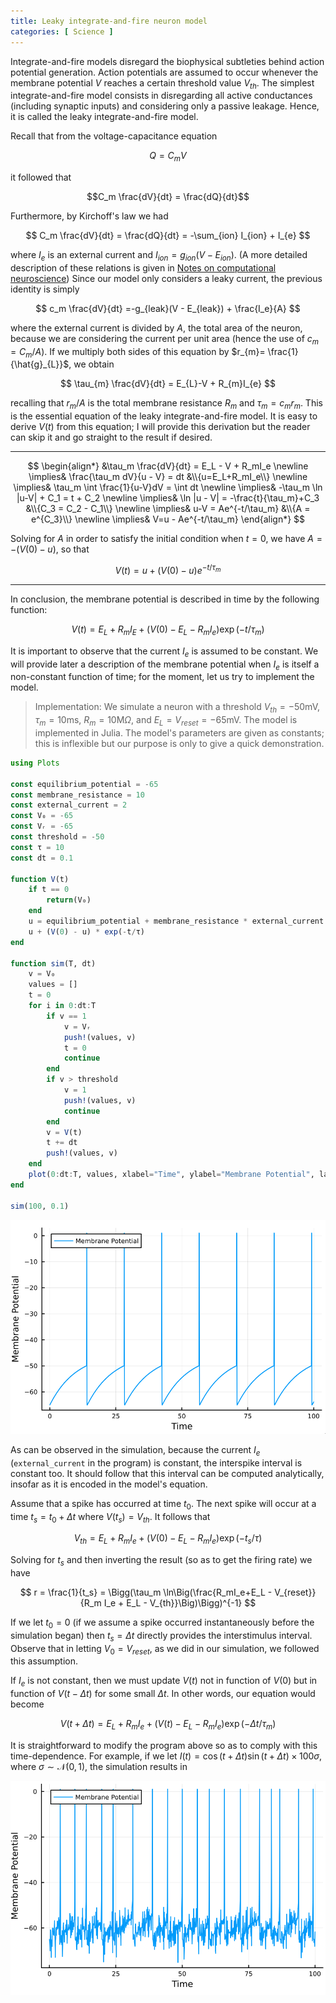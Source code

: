 ```yaml
---
title: Leaky integrate-and-fire neuron model 
categories: [ Science ]
---
```


Integrate-and-fire models disregard the biophysical subtleties behind action
potential generation. Action potentials are assumed to occur whenever the
membrane potential $V$ reaches a certain threshold value $V_{th}$. The simplest
integrate-and-fire model consists in disregarding all active conductances
(including synaptic inputs) and considering only a passive leakage. Hence, it is
called the leaky integrate-and-fire model.

Recall that from the voltage-capacitance equation 

$$
Q = C_m V
$$

it followed that

$$C_m \frac{dV}{dt} = \frac{dQ}{dt}$$

Furthermore, by Kirchoff's law we had 

$$
C_m \frac{dV}{dt} = \frac{dQ}{dt} = -\sum_{ion} I_{ion} + I_{e}
$$

where $I_e$ is an external current and $I_{ion} = g_{ion}(V - E_{ion})$. (A more
detailed description of these relations is given in [Notes on computational
neuroscience](https://slopezpereyra.github.io/2023-03-26-CompNeuro/)) Since our model only considers a leaky current, the previous identity is simply

$$
c_m \frac{dV}{dt} =-g_{leak}(V - E_{leak}) + \frac{I_e}{A}
$$

where the external current is divided by $A$, the total area of the neuron,
because we are considering the current per unit area (hence the use of $c_m =
C_m/A$). If we multiply both sides of this equation by $r_{m}=
\frac{1}{\hat{g}_{L}}$, we obtain

$$ \tau_{m} \frac{dV}{dt} = E_{L}-V + R_{m}I_{e} $$

recalling that $r_{m}/A$ is the total membrane resistance $R_{m}$ and $\tau_{m}=
c_{m} r_{m}$. This is the essential equation of the leaky integrate-and-fire
model. It is easy to derive $V(t)$ from this equation; I will provide this
derivation but the reader can skip it and go straight to the result if desired. 

--- 

$$
\begin{align*}
    &\tau_m \frac{dV}{dt} = E_L - V + R_mI_e \newline
    \implies& \frac{\tau_m dV}{u - V} = dt &\\{u=E_L+R_mI_e\\} \newline 
    \implies& \tau_m \int \frac{1}{u-V}dV = \int dt \newline 
    \implies& -\tau_m \ln |u-V| + C_1 = t + C_2 \newline 
    \implies& \ln |u - V| = -\frac{t}{\tau_m}+C_3 &\\{C_3 = C_2 - C_1\\} \newline 
    \implies& u-V = Ae^{-t/\tau_m} &\\{A = e^{C_3}\\} \newline 
    \implies& V=u - Ae^{-t/\tau_m}
\end{align*}
$$

Solving for $A$ in order to satisfy the initial condition when $t = 0$, we have $A = -(V(0) - u)$, so that

$$ 
V(t) = u + (V(0) - u)e^{-t/\tau_m}
$$

---

In conclusion, the membrane potential is described in time by the following
function:

$$ V(t) = E_L +R_{m}I_{E}+ (V(0) - E_{L} - R_{m}I_{e})\exp(-t/\tau_{m}) $$


It is important to observe that the current $I_{e}$ is assumed to be constant.
We will provide later a description of the membrane potential when $I_e$ is itself a
non-constant function of time; for the moment, let us try to implement the
model. 

> Implementation: We simulate a neuron with a threshold $V_{th} = -50$mV,
> $\tau_m = 10$ms, $R_m = 10\text{M}\Omega$, and $E_L = V_{reset} = - 65$mV. The
> model is implemented in Julia. The model's parameters are given as constants;
> this is inflexible but our purpose is only to give a quick demonstration.

```julia
using Plots 

const equilibrium_potential = -65
const membrane_resistance = 10
const external_current = 2
const V₀ = -65
const Vᵣ = -65 
const threshold = -50
const τ = 10
const dt = 0.1

function V(t)
    if t == 0
        return(V₀)
    end
    u = equilibrium_potential + membrane_resistance * external_current
    u + (V(0) - u) * exp(-t/τ)
end

function sim(T, dt)
    v = V₀
    values = []
    t = 0
    for i in 0:dt:T
        if v == 1 
            v = Vᵣ  
            push!(values, v)
            t = 0
            continue
        end
        if v > threshold 
            v = 1 
            push!(values, v)
            continue
        end
        v = V(t) 
        t += dt
        push!(values, v)
    end
    plot(0:dt:T, values, xlabel="Time", ylabel="Membrane Potential", label="Membrane Potential")
end

sim(100, 0.1)
```

<p align="center">
  <img src="../Images/leaky_constant_sim.png">
</p>

As can be observed in the simulation, because the current $I_e$
(`external_current` in the program) is constant, the interspike interval is
constant too. It should follow that this interval can be computed analytically,
insofar as it is encoded in the model's equation. 

Assume that a spike has occurred at time $t_0$. The next spike will occur at a
time $t_{s} = t_0 + \Delta t$  where $V(t_s) = V_{th}$. It follows that 

$$ 
V_{th} = E_L + R_mI_e+(V(0) - E_L - R_mI_e)\exp(-t_{s}/\tau)
$$

Solving for $t_s$ and then inverting the result (so as to get the firing rate)
we have

$$ 
r = \frac{1}{t_s}  = \Bigg(\tau_m \ln\Big(\frac{R_mI_e+E_L - V_{reset}}{R_m I_e + E_L - V_{th}}\Big)\Bigg)^{-1}
$$

If we let $t_0 = 0$ (if we assume a spike occurred instantaneously before the
simulation began) then $t_s = \Delta t$ directly provides the interstimulus
interval. Observe that in letting $V_{0} = V_{reset}$, as we did in our
simulation, we followed this assumption. 

If $I_e$ is not constant, then we must update $V(t)$ not in function of $V(0)$
but in function of $V(t - \Delta t)$ for some small $\Delta t$. In other words,
our equation would become 

$$
V(t + \Delta t) = E_L+R_mI_e+ \Big( V(t) - E_L - R_mI_e \Big)\exp(-\Delta t/\tau_m)
$$

It is straightforward to modify the program above so as to comply with this
time-dependence. For example, if we let $I(t) = \cos(t+\Delta t)\sin(t +\Delta
t)\times100\sigma$, where $\sigma \sim \mathcal{N}(0, 1)$, the simulation
results in 

<p align="center">
  <img src="../Images/leaky_nonconstant_sim.png">
</p>


